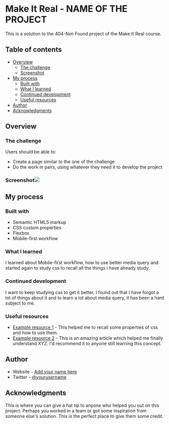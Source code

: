 # Make It Real - NAME OF THE PROJECT

This is a solution to the 404-Not-Found project of the Make It Real course.

## Table of contents

- [Overview](#overview)
  - [The challenge](#the-challenge)
  - [Screenshot](#screenshot)
- [My process](#my-process)
  - [Built with](#built-with)
  - [What I learned](#what-i-learned)
  - [Continued development](#continued-development)
  - [Useful resources](#useful-resources)
- [Author](#author)
- [Acknowledgments](#acknowledgments)


## Overview

### The challenge

Users should be able to:

- Create a page similar to the one of the challenge
- Do the work in pairs, using whatever they need it to develop the project

### Screenshot![](./screenshot.jpg)



## My process

### Built with

- Semantic HTML5 markup
- CSS custom properties
- Flexbox
- Mobile-first workflow

### What I learned

I learned about Mobile-first workflow, how to use better media query and started again to study css to recall all the things i have already study.

### Continued development

I want to keep studying css to get it better, I found out that I have forgot a lot of things about it and to learn a lot about media query, it has been a hard subject to me.

### Useful resources

- [Example resource 1](https://www.example.com) - This helped me to recall some properties of css and how to use them.
- [Example resource 2](https://www.example.com) - This is an amazing article which helped me finally understand XYZ. I'd recommend it to anyone still learning this concept.

## Author

- Website - [Add your name here](https://www.your-site.com)
- Twitter - [@yourusername](https://www.twitter.com/yourusername)


## Acknowledgments

This is where you can give a hat tip to anyone who helped you out on this project. Perhaps you worked in a team or got some inspiration from someone else's solution. This is the perfect place to give them some credit.
